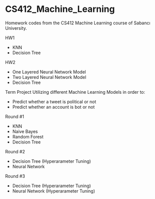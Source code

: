 # CS412_Machine_Learning
Homework codes from the CS412 Machine Learning course of Sabancı University.

HW1 
- KNN
- Decision Tree

HW2
- One Layered Neural Network Model
- Two Layered Neural Network Model
- Decision Tree

Term Project
Utilizing different Machine Learning Models in order to:
- Predict whether a tweet is political or not
- Predict whether an account is bot or not

Round #1
- KNN
- Naive Bayes
- Random Forest
- Decision Tree

Round #2
- Decision Tree (Hyperarameter Tuning)
- Neural Network

Round #3
- Decision Tree (Hyperarameter Tuning)
- Neural Network (Hyperarameter Tuning)
